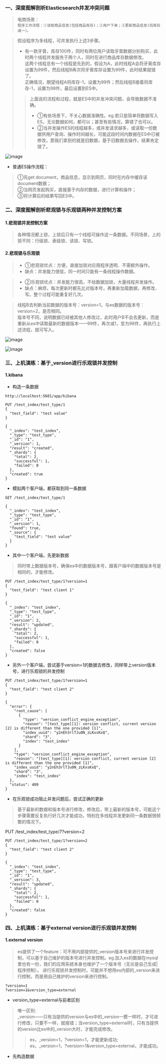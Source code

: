 ### 一、深度图解剖析Elasticsearch并发冲突问题
>电商场景：  
`程序工作流程：①读取商品信息(包括商品库存)；②用户下单；③更新商品信息(将库存减一)。`


>假设程序为多线程，可并发执行上述3步骤。
>- 有一款牙膏，库存100件，同时有两位用户读取牙膏数据分别购买，此时两个线程并发服务于两个人，同时在进行商品库存数据修改。  
这两个线程总有一个线程是先到的，假设为A，此时线程A会将牙膏库存设置为99件，然后线程B再次将牙膏库存设置为99件，此时结果就错了。  
正确情况，期望线程A将库存-1，设置为99件；然后线程B接着将库存-1，设置为98件，最后设置到ES中。  
>>上面说的流程和过程，就是ES中的并发冲突问题，会导致数据不准确。  
>>- ①有些场景下，不关心数据准确性。eg.若只是简单将数据写入ES，无论数据如何，都可以；甚至有些情况，算错了也可以。
>>- ②当并发操作ES的线程越多，或并发请求越多，或读取一份数据供用户查询、操作时间越长，可能这段时间内数据在ES中已被修改，那我们拿到的就是旧数据，基于旧数据去操作，结果肯定错了。

![image](https://raw.githubusercontent.com/nanphonfy/note-images/master/bigdata-cookbook/elasticsearch/practice/06/concurrency_conflict.png)

- 普通ES操作流程：  
>①先get document，商品信息，显示到网页，同时在内存中缓存该document数据；  
②当网页发起购买，直接基于内存的数据，进行计算和操作；  
③将计算后的结果写回ES中。

### 二、深度图解剖析悲观锁与乐观锁两种并发控制方案
#### 1.悲观锁并发控制方案
>各种情况都上锁，上锁后只有一个线程可操作这一条数据。不同场景，上的锁不同：行级锁、表级锁、读锁、写锁。

#### 2.悲观锁与乐观锁
>- ①悲观锁优点：方便，直接加锁对应用程序透明、不需额外操作。  
>- 缺点：并发能力很低，同一时间只能有一条线程操作数据。  

>- ②乐观锁优点：并发能力很高，不给数据加锁，大量线程并发操作。
>- 缺点：麻烦，每次更新时都先比对版本号，再重新加载数据，再修改、写。整个过程可能重复好几次。

>线程B去判断当前数据的版本号：version=1，与es数据的版本号：version=2，是否相同。  
版本号不同，说明数据已经被其他人修改过，此时用户B不会去更新，而是重新从es中读取最新的数据版本——99件，再次减1，变为98件，再执行上述流程，就可写入。

![image](https://raw.githubusercontent.com/nanphonfy/note-images/master/bigdata-cookbook/elasticsearch/practice/06/pressimistic_lock.png)

![image](https://raw.githubusercontent.com/nanphonfy/note-images/master/bigdata-cookbook/elasticsearch/practice/06/optimistic_lock.png)

### 三、上机演练：基于_version进行乐观锁并发控制

#### 1.kibana
- 构造一条数据
```
http://localhost:5601/app/kibana

PUT /test_index/test_type/1
{
  "test_field": "test value"
}

{
  "_index": "test_index",
  "_type": "test_type",
  "_id": "1",
  "_version": 1,
  "result": "created",
  "_shards": {
    "total": 2,
    "successful": 1,
    "failed": 0
  },
  "created": true
}
```
- 模拟两个客户端，都获取到同一条数据

```
GET /test_index/test_type/1

{
  "_index": "test_index",
  "_type": "test_type",
  "_id": "1",
  "_version": 1,
  "found": true,
  "_source": {
    "test_field": "test value"
  }
}
```
- 其中一个客户端，先更新数据
>同时带上数据版本号，确保es中的数据版本号，跟客户端中的数据版本号是相同的，才能修改。
```
PUT /test_index/test_type/1?version=1 
{
  "test_field": "test client 1"
}

{
  "_index": "test_index",
  "_type": "test_type",
  "_id": "1",
  "_version": 2,
  "result": "updated",
  "_shards": {
    "total": 2,
    "successful": 1,
    "failed": 0
  },
  "created": false
}
```
- 另外一个客户端，尝试基于version=1的数据去修改，同样带上version版本号，进行乐观锁的并发控制
```
PUT /test_index/test_type/1?version=1 
{
  "test_field": "test client 2"
}

{
  "error": {
    "root_cause": [
      {
        "type": "version_conflict_engine_exception",
        "reason": "[test_type][1]: version conflict, current version [2] is different than the one provided [1]",
        "index_uuid": "y2nEh3rlTJu0N_zLKxsKxQ",
        "shard": "3",
        "index": "test_index"
      }
    ],
    "type": "version_conflict_engine_exception",
    "reason": "[test_type][1]: version conflict, current version [2] is different than the one provided [1]",
    "index_uuid": "y2nEh3rlTJu0N_zLKxsKxQ",
    "shard": "3",
    "index": "test_index"
  },
  "status": 409
}
```
- 在乐观锁成功阻止并发问题后，尝试正确的更新
>基于最新的数据和版本号进行修改，修改后，带上最新的版本号，可能这个步骤需要反复执行好几次才能成功，特别在多线程并发更新同一条数据很频繁的情况下。

PUT /test_index/test_type/7?version=2 
```
PUT /test_index/test_type/1?version=2
{
  "test_field": "test client 2"
}

{
  "_index": "test_index",
  "_type": "test_type",
  "_id": "1",
  "_version": 3,
  "result": "updated",
  "_shards": {
    "total": 2,
    "successful": 1,
    "failed": 0
  },
  "created": false
}
```

### 四、上机演练：基于external version进行乐观锁并发控制
#### 1.external version
>es提供了一个feature：可不用内部提供的_version版本号来进行并发控制，可以基于自己维护的版本号进行并发控制。eg.加入es的数据在mysql里也有一份，我们的应用系统本身也维护了一个版本号（无论是自己生成|程序控制）。
进行乐观锁并发控制时，可能并不想用es内部的_version来进行控制，而是用自己维护的version来进行控制。

`?version=1`  
`?version=1&version_type=external`

- version_type=external与前者区别
>唯一区别:  
_version——只有当提供的version与es中的_version一模一样时，才可进行修改，只要不一样，就报错；当version_type=external时，只有当提供的version比es中的_version大时，才能完成修改。  
>>es，_version=1，?version=1，才能更新成功;  
es，_version=1，?version>1&version_type=external，才能成功。

- 先构造数据
>